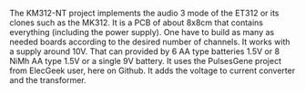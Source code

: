 The KM312-NT project implements the audio 3 mode of the ET312 or its clones such as the MK312.
It is a PCB of about 8x8cm that contains everything (including the power supply). One have to build as many as needed boards according to the desired number of channels.
It works with a supply around 10V. That can provided by 6 AA type batteries 1.5V or 8 NiMh AA type 1.5V or a single 9V battery.
It uses the PulsesGene project from ElecGeek user, here on Github. It adds the voltage to current converter and the transformer.
